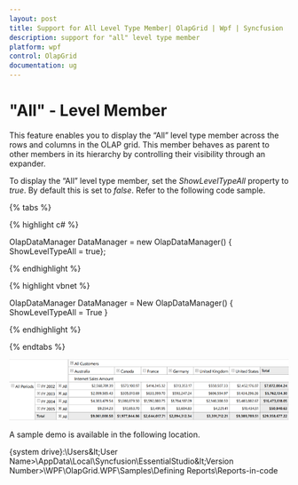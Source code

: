 ```yaml
---
layout: post
title: Support for All Level Type Member| OlapGrid | Wpf | Syncfusion
description: support for "all" level type member 
platform: wpf
control: OlapGrid
documentation: ug
---
```


# "All" - Level Member

This feature enables you to display the “All” level type member across the rows and columns in the OLAP grid. This member behaves as parent to other members in its hierarchy by controlling their visibility through an expander.

To display the “All” level type member, set the _ShowLevelTypeAll_ property to _true_. By default this is set to _false_. Refer to the following code sample.

{% tabs %}
  
{% highlight c# %}

OlapDataManager DataManager = new OlapDataManager() { ShowLevelTypeAll = true};

{% endhighlight %}

{% highlight vbnet %}

OlapDataManager DataManager = New OlapDataManager() { ShowLevelTypeAll = True }

{% endhighlight %}

{% endtabs %}

![](Support-for-All-Level-Type-Member_images/Support-for-All-Level-Type-Member_img1.png)

A sample demo is available in the following location.

{system drive}:\Users\&lt;User Name&gt;\AppData\Local\Syncfusion\EssentialStudio\&lt;Version Number&gt;\WPF\OlapGrid.WPF\Samples\Defining Reports\Reports-in-code

